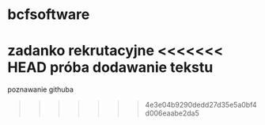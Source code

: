 # bcfsoftware
zadanko rekrutacyjne
<<<<<<< HEAD
próba
dodawanie tekstu
=======
poznawanie githuba 
>>>>>>> 4e3e04b9290dedd27d35e5a0bf4d006eaabe2da5
